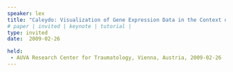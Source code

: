 ```yaml
---
speaker: lex
title: "Caleydo: Visualization of Gene Expression Data in the Context of Biological Processes"
# paper | invited | keynote | tutorial |
type: invited
date:  2009-02-26

held:  
 - AUVA Research Center for Traumatology, Vienna, Austria, 2009-02-26
---
```







